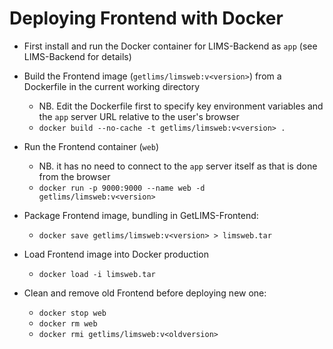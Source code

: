 # Deploying Frontend with Docker

- First install and run the Docker container for LIMS-Backend as `app` (see LIMS-Backend for details)

- Build the Frontend image (`getlims/limsweb:v<version>`) from a Dockerfile in the current working directory
   - NB. Edit the Dockerfile first to specify key environment variables and the `app` server URL relative to the user's browser
   - `docker build --no-cache -t getlims/limsweb:v<version> .`

- Run the Frontend container (`web`) 
   - NB. it has no need to connect to the `app` server itself as that is done from the browser
   - `docker run -p 9000:9000 --name web -d getlims/limsweb:v<version>`

- Package Frontend image, bundling in GetLIMS-Frontend:
   - `docker save getlims/limsweb:v<version> > limsweb.tar`

- Load Frontend image into Docker production
   - `docker load -i limsweb.tar`

- Clean and remove old Frontend before deploying new one:
   - `docker stop web`
   - `docker rm web`
   - `docker rmi getlims/limsweb:v<oldversion>`

